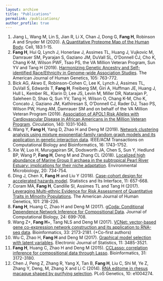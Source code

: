 ```yaml
---
layout: archive
title: "Publications"
permalink: /publications/
author_profile: true
---
```


1. Jiang L, Wang M, Lin S, Jian R, Li X, Chan J, Dong G, **Fang H**, Robinson A and Snyder M (2020). [A Quantitative Proteome Map of the Human Body](https://pubmed.ncbi.nlm.nih.gov/32916130/). Cell, 183:1-15.
1. **Fang H**, Hui Q, Lynch J, Honerlaw J, Assimes TL, Huang J, Vujkovic M, Damrauer SM, Pyarajan S, Gaziano JM, DuVall SL, O’Donnell CJ, Cho K, Chang K-M, Wilson PWF, Tsao PS, the VA Million Veteran Program, Sun YV and Tang H (2019). [Harmonizing Genetic Ancestry and Self-identified Race/Ethnicity in Genome-wide Association Studies](https://pubmed.ncbi.nlm.nih.gov/31564439/). The American Journal of Human Genetics, 105: 763-772.
1. Bick AG, Akwo E, Robinson-Cohen C, Lee K, Lynch J, Assimes TL, DuVall S, Edwards T, **Fang H**, Freiberg SM, Giri A, Huffman JE, Huang J, Hull L, Kember RL, Klarin D, Lee JS, Levin M, Miller DR, Natarajan P, Saleheen D, Shao Q, Sun YV, Tang H, Wilson O, Chang K-M, Cho K, Concato J, Gaziano JM, Kathiresan S, O’Donnell CJ, Rader DJ, Tsao PS, Wilson PW, Hung AM, Damrauer SM and on behalf of the VA Million Veteran Program (2019). [Association of APOL1 Risk Alleles with Cardiovascular Disease in African Americans in the Million Veteran Program](https://pubmed.ncbi.nlm.nih.gov/31337231/). Circulation, 140: 1031-1040.
1. Wang Y, **Fang H**, Yang D, Zhao H and Deng M (2019). [Network clustering analysis using mixture exponential-family random graph models and its application in genetic interaction data](https://pubmed.ncbi.nlm.nih.gov/28858811/). IEEE/ACM Transactions on Computational Biology and Bioinformatics, 16: 1743-1752.
1. Xie W, Luo H, Murugapiran SK, Dodsworth JA, Chen S, Sun Y, Hedlund BP, Wang P, **Fang H**, Deng M and Zhang CL (2018). [Localized high abundance of Marine Group II archaea in the subtropical Pearl River Estuary: implications for their niche adaptation](https://pubmed.ncbi.nlm.nih.gov/29235710/). Environmental Microbiology, 20: 734-754.
1. Ding J, Chen X, **Fang H** and Liu Y (2018). [Case-cohort design for accelerated hazards model](https://www.intlpress.com/site/pub/pages/journals/items/sii/content/vols/0011/0004/a010/index.php). Statistics and Its Interface, 11: 657-668.
1. Coram MA, **Fang H**, Candille SI, Assimes TL and Tang H (2017). [Leveraging Multi-ethnic Evidence for Risk Assessment of Quantitative Traits in Minority Populations](https://pubmed.ncbi.nlm.nih.gov/28757202/). The American Journal of Human Genetics, 101: 218-226.
1. **Fang H**, Huang C, Zhao H and Deng M (2017). [gCoda: Conditional Dependence Network Inference for Compositional Data](https://pubmed.ncbi.nlm.nih.gov/28489411/). Journal of Computational Biology, 24: 699-708.
1. Wang Z+, **Fang H**+, Tang NLS and Deng M (2017). [VCNet: vector-based gene co-expression network construction and its application to RNA-seq data](https://pubmed.ncbi.nlm.nih.gov/28334366/). Bioinformatics, 33: 2173-2181. (+Co-first authors)
1. Wu C, Zhao H, **Fang H** and Deng M (2017). [Graphical model selection with latent variables](https://projecteuclid.org/euclid.ejs/1507255612). Electronic Journal of Statistics, 11: 3485-3521.
1. **Fang H**, Huang C, Zhao H and Deng M (2015). [CCLasso: correlation inference for compositional data through Lasso](https://pubmed.ncbi.nlm.nih.gov/26048598/). Bioinformatics, 31: 3172-3180.
1. Chen J, Peng Z, Zhang R, Yang X, Tan B, **Fang H**, Liu C, Shi M, Ye Z, Zhang Y, Deng, M, Zhang X and Li C (2014). [RNA editome in rhesus macaque shaped by purifying selection](https://pubmed.ncbi.nlm.nih.gov/24722121/). PLoS Genetics, 10: e1004274.
